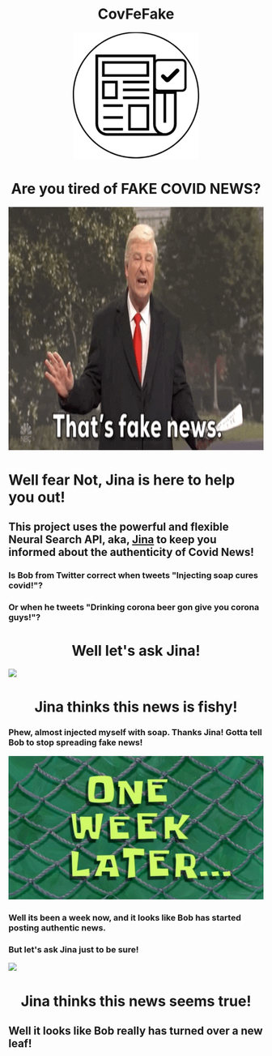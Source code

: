 <h1 align="center">
  CovFeFake
</h1>
<p align="center">
  <img width="250" height="250" src="assets/logo.png">
</p>
<h1 align="center">
  
</h1>

<h1 align="center">
  Are you tired of FAKE COVID NEWS?
</h1>

<p align="center">
  <img height="480" width="960" src="assets/fake-news.gif">
</p>

# Well fear Not, Jina is here to help you out!

## This project uses the powerful and flexible Neural Search API, aka, <a href="https://github.com/jina-ai/jina">Jina</a> to keep you informed about the authenticity of Covid News!

### Is Bob from Twitter correct when tweets "Injecting soap cures covid!"?
### Or when he tweets "Drinking corona beer gon give you corona guys!"?

<h1 align="center">
  Well let's ask Jina!
</h1>
<img src="assets/fake_bob.gif">
<h1 align="center">
  Jina thinks this news is fishy! <br>
</h1>

### Phew, almost injected myself with soap. Thanks Jina! Gotta tell Bob to stop spreading fake news!

<img src="assets/week_later.jpg">

### Well its been a week now, and it looks like Bob has started posting authentic news.
### But let's ask Jina just to be sure!

<img src="assets/real_bob.gif">
<h1 align="center">
  Jina thinks this news seems true! <br>
</h1>

##  Well it looks like Bob really has turned over a new leaf! <br>

